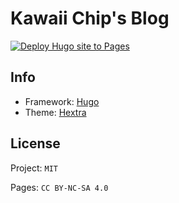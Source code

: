 # Kawaii Chip's Blog

[![Deploy Hugo site to Pages](https://github.com/Kawaii-Chip/Kawaii-Chip.github.io/actions/workflows/pages.yaml/badge.svg?branch=main)](https://github.com/Kawaii-Chip/Kawaii-Chip.github.io/actions/workflows/pages.yaml)

## Info

- Framework: [Hugo](https://gohugo.io/)
- Theme: [Hextra](https://github.com/imfing/hextra)

## License

Project: `MIT`

Pages: `CC BY-NC-SA 4.0`

